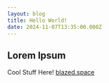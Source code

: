 ```yaml
---
layout: blog
title: Hello World!
date: 2024-11-07T13:35:00.000Z
---
```

## Lorem Ipsum
Cool Stuff Here!
[blazed.space](https://blazed.space)
